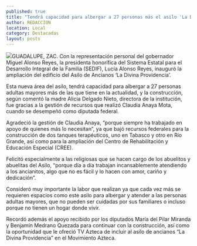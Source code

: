 ```yaml
---
published: true
title: "Tendrá capacidad para albergar a 27 personas más el asilo 'La Divina Providencia'"
author: REDACCION
location: Local
category: Destacadas
layout: posts
---
```


![](http://i.imgur.com/PUnEYgXm.jpg)GUADALUPE, ZAC. Con la representación personal del gobernador Miguel Alonso Reyes, la presidenta honorífica del Sistema Estatal para el Desarrollo Integral de la Familia (SEDIF), Lucía Alonso Reyes, inauguró la ampliación del edificio del Asilo de Ancianos ‘La Divina Providencia’.

Esta nueva área del asilo, tendrá capacidad para albergar a 27 personas adultas mayores más de las que tiene en la actualidad, y la construcción, según comentó la madre Alicia Delgado Nieto, directora de la institución, fue gracias a la gestión de recursos que realizó Claudia Anaya Mota, cuando se desempeñó como diputada federal.

Agradeció la gestión de Claudia Anaya, “porque siempre ha trabajado en apoyo de quienes más lo necesitan”, ya que bajó recursos federales para la construcción de dos tanques terapéuticos, uno en Tabasco y otro en Río Grande, así como para la ampliación del Centro de Rehabilitación y Educación Especial (CREE).

Felicitó especialmente a las religiosas que se hacen cargo de los abuelitos y abuelitas del Asilo, “porque día a día trabajan incansablemente atendiendo a los ancianitos, algo que no es fácil y lo hacen con amor, cariño y dedicación”.

Consideró muy importante la labor que realizan ya que cada vez más se requieren espacios como este asilo para albergar y atender a las personas adultas mayores, que no pueden ser cuidadas por sus familiares o incluso porque no tienen un hogar donde vivir.

Recordó además el apoyo recibido por los diputados María del Pilar Miranda y Benjamín Medrano Quezada para continuar con la construcción, así como la oportunidad que le ofreció TV Azteca de incluir al asilo de ancianos “La Divina Providencia” en el Movimiento Azteca.
